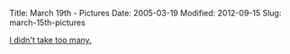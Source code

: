 Title: March 19th - Pictures
Date: 2005-03-19
Modified: 2012-09-15
Slug: march-15th-pictures

<a href="http://www.flickr.com/photos/pigmonkey/sets/72157602921806584/">I didn't take too many.</a>
